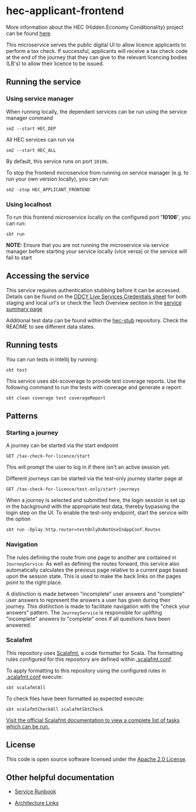 
# hec-applicant-frontend
More information about the HEC (Hidden Economy Conditionality) project can be found [here](https://www.gov.uk/government/publications/new-tax-checks-on-licence-renewal-applications).

This microservice serves the public digital UI to allow licence applicants to perform a tax check. If 
successful, applicants will receive a tax check code at the end of the journey that they can give 
to the relevant licencing bodies (LB's) to allow their licence to be issued.

## Running the service

### Using service manager

When running locally, the dependant services can be run using the service manager command
```
sm2 --start HEC_DEP
```
All HEC services can run via
```
sm2 --start HEC_ALL
```
By default, this service runs on port `10106`.

To stop the frontend microservice from running on service manager (e.g. to run your own version locally), you can run:

```
sm2 -stop HEC_APPLICANT_FRONTEND
```


### Using localhost

To run this frontend microservice locally on the configured port **'10106'**, you can run:

```
sbt run 
```

**NOTE:** Ensure that you are not running the microservice via service manager before starting your service locally (vice versa)
or the service will fail to start

## Accessing the service

This service requires authentication stubbing before it can be accessed. Details can be found on the
[DDCY Live Services Credentials sheet](https://docs.google.com/spreadsheets/d/1ecLTROmzZtv97jxM-5LgoujinGxmDoAuZauu2tFoAVU/edit?gid=1186990023#gid=1186990023)
for both staging and local url's or check the Tech Overview section in the
[service summary page](https://confluence.tools.tax.service.gov.uk/display/ELSY/HEC+Service+Summary)

Additional test data can be found within the [hec-stub](https://github.com/hmrc/hec-stubs) repository.
Check the README to see different data states.


## Running tests

You can run tests in Intellij by running:

```
sbt test
```

This service uses sbt-scoverage to provide test coverage reports.
Use the following command to run the tests with coverage and generate a report:

```
sbt clean coverage test coverageReport
```

## Patterns 

### Starting a journey
A journey can be started via the start endpoint
```
GET /tax-check-for-licence/start
```
This will prompt the user to log in if there isn't an active session yet. 

Different journeys can be started via the test-only journey starter page at
```
GET /tax-check-for-licence/test-only/start-journeys
```
When a journey is selected and submitted here, the login session is set up in the background with the appropriate
test data, thereby bypassing the login step on the UI. To enable the test-only endpoint, start the service with 
the option
```
sbt run -Dplay.http.router=testOnlyDoNotUseInAppConf.Routes
```

### Navigation
The rules defining the route from one page to another are contained in `JourneyService`. As well as defining the routes
forward, this service also automatically calculates the previous page relative to a current page based upon the session 
state. This is used to make the back links on the pages point to the right place. 

A distinction is made between "incomplete" user answers and "complete" user answers to represent the answers a user has
given during their journey. This distinction is made to facilitate navigation with the "check your answers" pattern. The
`JourneyService` is responsible for uplifting "incomplete" answers to "complete" ones if all questions have been 
answered. 

### Scalafmt
This repository uses [Scalafmt](https://scalameta.org/scalafmt/), a code formatter for Scala. The formatting rules configured for this repository are defined within [.scalafmt.conf](.scalafmt.conf).

To apply formatting to this repository using the configured rules in [.scalafmt.conf](.scalafmt.conf) execute:

 ```
 sbt scalafmtAll
 ```

To check files have been formatted as expected execute:

 ```
 sbt scalafmtCheckAll scalafmtSbtCheck
 ```

[Visit the official Scalafmt documentation to view a complete list of tasks which can be run.](https://scalameta.org/scalafmt/docs/installation.html#task-keys)

## License

This code is open source software licensed under the [Apache 2.0 License]("http://www.apache.org/licenses/LICENSE-2.0.html").


## Other helpful documentation

* [Service Runbook](https://confluence.tools.tax.service.gov.uk/display/ELSY/Hidden+Economy+Conditionality+%28HEC%29+Runbook)

* [Architecture Links](https://confluence.tools.tax.service.gov.uk/pages/viewpage.action?pageId=872972492)